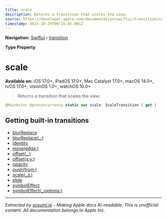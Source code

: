 ```yaml
---
title: scale
description: Returns a transition that scales the view.
source: https://developer.apple.com/documentation/swiftui/transition/scale
timestamp: 2025-10-29T00:15:05.001Z
---
```


**Navigation:** [Swiftui](/documentation/swiftui) › [transition](/documentation/swiftui/transition)

**Type Property**

# scale

**Available on:** iOS 17.0+, iPadOS 17.0+, Mac Catalyst 17.0+, macOS 14.0+, tvOS 17.0+, visionOS 1.0+, watchOS 10.0+

> Returns a transition that scales the view.

```swift
@MainActor @preconcurrency static var scale: ScaleTransition { get }
```

## Getting built-in transitions

- [blurReplace](/documentation/swiftui/transition/blurreplace)
- [blurReplace(_:)](/documentation/swiftui/transition/blurreplace(_:))
- [identity](/documentation/swiftui/transition/identity)
- [move(edge:)](/documentation/swiftui/transition/move(edge:))
- [offset(_:)](/documentation/swiftui/transition/offset(_:))
- [offset(x:y:)](/documentation/swiftui/transition/offset(x:y:))
- [opacity](/documentation/swiftui/transition/opacity)
- [push(from:)](/documentation/swiftui/transition/push(from:))
- [scale(_:anchor:)](/documentation/swiftui/transition/scale(_:anchor:))
- [slide](/documentation/swiftui/transition/slide)
- [symbolEffect](/documentation/swiftui/transition/symboleffect)
- [symbolEffect(_:options:)](/documentation/swiftui/transition/symboleffect(_:options:))

---

*Extracted by [sosumi.ai](https://sosumi.ai) - Making Apple docs AI-readable.*
*This is unofficial content. All documentation belongs to Apple Inc.*
